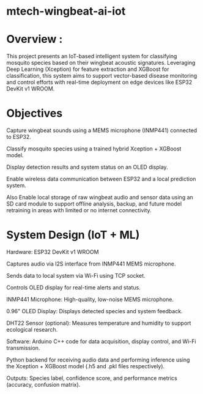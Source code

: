 # mtech-wingbeat-ai-iot
# Overview : 
This project presents an IoT-based intelligent system for classifying mosquito species based on their wingbeat acoustic signatures. Leveraging Deep Learning (Xception) for feature extraction and XGBoost for classification, this system aims to support vector-based disease monitoring and control efforts with real-time deployment on edge devices like ESP32 DevKit v1 WROOM.

# Objectives
Capture wingbeat sounds using a MEMS microphone (INMP441) connected to ESP32.

Classify mosquito species using a trained hybrid Xception + XGBoost model.

Display detection results and system status on an OLED display.

Enable wireless data communication between ESP32 and a local prediction system.

Also Enable local storage of raw wingbeat audio and sensor data using an SD card module to support offline analysis, backup, and future model retraining in areas with limited or no internet connectivity.

# System Design (IoT + ML)
Hardware:
ESP32 DevKit v1 WROOM

Captures audio via I2S interface from INMP441 MEMS microphone.

Sends data to local system via Wi-Fi using TCP socket.

Controls OLED display for real-time alerts and status.

INMP441 Microphone: High-quality, low-noise MEMS microphone.

0.96" OLED Display: Displays detected species and system feedback.

DHT22 Sensor (optional): Measures temperature and humidity to support ecological research.

Software:
Arduino C++ code for data acquisition, display control, and Wi-Fi transmission.

Python backend for receiving audio data and performing inference using the Xception + XGBoost model (.h5 and .pkl files respectively).

Outputs: Species label, confidence score, and performance metrics (accuracy, confusion matrix).
